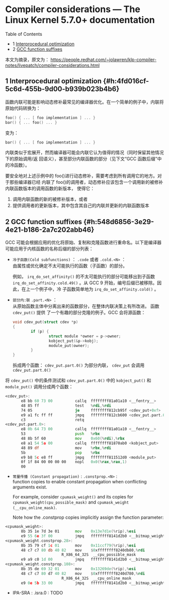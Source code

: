 # Compiler considerations — The Linux Kernel 5.7.0+ documentation


<div class="ox-hugo-toc toc has-section-numbers">

<div class="heading">Table of Contents</div>

- <span class="section-num">1</span> [Interprocedural optimization](#h:4fd016cf-5c6d-455b-9d00-b939b023b4b6)
- <span class="section-num">2</span> [GCC function suffixes](#h:548d6856-3e29-4e21-b186-2a7c202abb46)

</div>
<!--endtoc-->


本文为摘录，原文为： https://people.redhat.com/~jolawren/klp-compiler-notes/livepatch/compiler-considerations.html



## <span class="section-num">1</span> Interprocedural optimization {#h:4fd016cf-5c6d-455b-9d00-b939b023b4b6}

函数内联可能是影响动态修补最常见的编译器优化。在一个简单的例子中，内联将原始代码转换为：

```c
foo() { ... [ foo implementation ] ... }
bar() { ... foo() ... }
```

变为：

```c
bar() { ... [ foo implementation ] ... }
```

内联类似于宏展开，然而编译器可能会内联它认为值得的情况（同时保留其他情况下的原始调用/返
回语义），甚至部分内联函数的部分（见下文“GCC 函数后缀”中的冷函数）。

要安全地对上述示例中的 foo()进行动态修补，需要考虑到所有调用它的地方。对于那些编译器已经
内联了 foo()的调用者，动态修补应该包含一个调用新的被修补内联函数版本的调用函数的新版本，
使得它：

1.  调用内联函数的新的被修补版本，或者
2.  提供调用者的更新版本，其中包含其自己的内联并更新的内联函数版本


## <span class="section-num">2</span> GCC function suffixes {#h:548d6856-3e29-4e21-b186-2a7c202abb46}

GCC 可能会根据应用的优化将原始、复制和克隆函数进行重命名。以下是编译器可能应用于内核函数的名称后缀的部分列表：

-   `冷子函数(Cold subfunctions)` ： `.code` 或者 `.cold.<N>` ：<br />
    由属性或优化确定不太可能执行的函数（子函数）的部分。

    例如， `irq_do_set_affinity()` 的不太可能执行的部分可能移出到子函数
    `irq_do_set_affinity.cold.49()` 。从 GCC 9 开始，编号后缀已被移除。因此，在上一个例子中，冷
    子函数简单地为 `irq_do_set_affinity.cold()` 。

-   `部分内:联` `.part.<N>` ：<br />
    从原始函数主体中分离出来的函数部分，在整体内联决策上有所改进。 函数 `cdev_put()` 提供
    了一个有趣的部分克隆的例子。GCC 会将源函数：
    ```c
    void cdev_put(struct cdev *p)
    {
            if (p) {
                    struct module *owner = p->owner;
                    kobject_put(&p->kobj);
                    module_put(owner);
            }
    }
    ```
    拆成两个函数： `cdev_put.part.0()` 为部分内联， `cdev_put` 会调用 `cdev_put.part.0()`

将 `cdev_put()` 中的条件测试和 `cdev_put.part.0()` 中的 `kobject_put()` 和 `module_put()` 调用分成两个函数：

```asm
<cdev_put>:
       e8 bb 60 73 00          callq  ffffffff81a01a10 <__fentry__>
       48 85 ff                test   %rdi,%rdi
       74 05                   je     ffffffff812cb95f <cdev_put+0xf>
       e9 a1 fc ff ff          jmpq   ffffffff812cb600 <cdev_put.part.0>
       c3                      retq
<cdev_put.part.0>:
       e8 0b 64 73 00          callq  ffffffff81a01a10 <__fentry__>
       53                      push   %rbx
       48 8b 5f 60             mov    0x60(%rdi),%rbx
       e8 a1 54 5a 00          callq  ffffffff81870ab0 <kobject_put>
       48 89 df                mov    %rbx,%rdi
       5b                      pop    %rbx
       e9 b8 5c e8 ff          jmpq   ffffffff811512d0 <module_put>
       0f 1f 84 00 00 00 00    nopl   0x0(%rax,%rax,1)
       00
```

-   `常量传播 (Constant propagation)` : `.constprop.<N>` : <br />
    function copies to enable constant propagation when conflicting arguments  exist.

    For example, consider `cpumask_weight()` and its copies for
    `cpumask_weight(cpu_possible_mask)` and `cpumask_weight (__cpu_online_mask)`.

    Note how the .constprop copies implicitly assign the function parameter:

<!--listend-->

```asm
<cpumask_weight>:
       8b 35 1e 7d 3e 01       mov    0x13e7d1e(%rip),%esi
       e9 55 6e 3f 00          jmpq   ffffffff8141d2b0 <__bitmap_weight>
<cpumask_weight.constprop.28>:
       8b 35 79 cf 1c 01       mov    0x11ccf79(%rip),%esi
       48 c7 c7 80 db 40 82    mov    $0xffffffff8240db80,%rdi
                         R_X86_64_32S  __cpu_possible_mask
       e9 a9 c0 1d 00          jmpq   ffffffff8141d2b0 <__bitmap_weight>
<cpumask_weight.constprop.108>:
       8b 35 de 69 32 01       mov    0x13269de(%rip),%esi
       48 c7 c7 80 d7 40 82    mov    $0xffffffff8240d780,%rdi
                         R_X86_64_32S  __cpu_online_mask
       e9 0e 5b 33 00          jmpq   ffffffff8141d2b0 <__bitmap_weight>
```

-   IPA-SRA : .isra.0 : TODO

